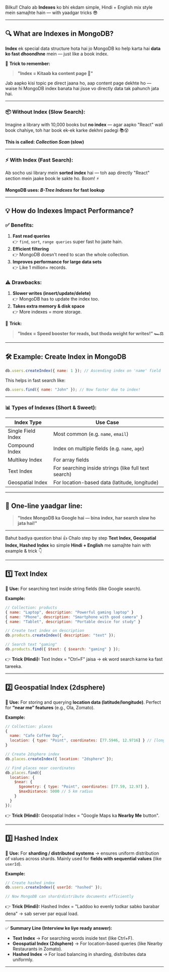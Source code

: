 Bilkul! Chalo ab **Indexes** ko bhi ekdam simple, Hindi + English mix style mein samajhte hain — with yaadgar tricks 😎

---

## 🔍 **What are Indexes in MongoDB?**

**Index** ek special data structure hota hai jo MongoDB ko help karta hai **data ko fast dhoondhne** mein — just like a book index.

🧠 **Trick to remember:**

> **"Index = Kitaab ka content page 📖"**

Jab aapko kisi topic pe direct jaana ho, aap content page dekhte ho — waise hi MongoDB index banata hai jisse vo directly data tak pahunch jata hai.

---

### 📦 Without Index (Slow Search):

Imagine a library with 10,000 books but **no index** — agar aapko "React" wali book chahiye, toh har book ek-ek karke dekhni padegi 📚😵

**This is called: _Collection Scan_ (slow)**

---

### ⚡ With Index (Fast Search):

Ab socho usi library mein **sorted index** hai — toh aap directly "React" section mein jaake book le sakte ho. Boom! ⚡

**MongoDB uses: _B-Tree Indexes_ for fast lookup**

---

## 💡 **How do Indexes Impact Performance?**

### ✅ Benefits:

1. **Fast read queries**  
   👉 `find`, `sort`, `range queries` super fast ho jaate hain.
2. **Efficient filtering**  
   👉 MongoDB doesn't need to scan the whole collection.
3. **Improves performance for large data sets**  
   👉 Like 1 million+ records.

### ⚠️ Drawbacks:

1. **Slower writes (insert/update/delete)**  
   👉 MongoDB has to update the index too.
2. **Takes extra memory & disk space**  
   👉 More indexes = more storage.

🧠 **Trick:**

> **"Index = Speed booster for reads, but thoda weight for writes!" 🏎️⚖️**

---

## 🛠️ Example: Create Index in MongoDB

```js
db.users.createIndex({ name: 1 }); // Ascending index on 'name' field
```

This helps in fast search like:

```js
db.users.find({ name: "John" }); // Now faster due to index!
```

---

### 📊 Types of Indexes (Short & Sweet):

| Index Type         | Use Case                                             |
| ------------------ | ---------------------------------------------------- |
| Single Field Index | Most common (e.g. `name`, `email`)                   |
| Compound Index     | Index on multiple fields (e.g. `name`, `age`)        |
| Multikey Index     | For array fields                                     |
| Text Index         | For searching inside strings (like full text search) |
| Geospatial Index   | For location-based data (latitude, longitude)        |

---

## 🧠 One-line yaadgar line:

> **"Index MongoDB ka Google hai — bina index, har search slow ho jata hai!"**

---

Bahut badiya question bhai 👍
Chalo step by step **Text Index, Geospatial Index, Hashed Index** ko simple **Hindi + English** me samajhte hain with example & trick 👇

---

## 1️⃣ **Text Index**

🔹 **Use:** For searching text inside string fields (like Google search).

**Example:**

```js
// Collection: products
{ name: "Laptop", description: "Powerful gaming laptop" }
{ name: "Phone", description: "Smartphone with good camera" }
{ name: "Tablet", description: "Portable device for study" }

// Create text index on description
db.products.createIndex({ description: "text" });

// Search text "gaming"
db.products.find({ $text: { $search: "gaming" } });
```

👉 **Trick (Hindi):** Text Index = "Ctrl+F" jaisa → ek word search karne ka fast tareeka.

---

## 2️⃣ **Geospatial Index (2dsphere)**

🔹 **Use:** For storing and querying **location data (latitude/longitude)**.
Perfect for **“near me” features** (e.g., Ola, Zomato).

**Example:**

```js
// Collection: places
{
  name: "Cafe Coffee Day",
  location: { type: "Point", coordinates: [77.5946, 12.9716] } // [longitude, latitude]
}

// Create 2dsphere index
db.places.createIndex({ location: "2dsphere" });

// Find places near coordinates
db.places.find({
  location: {
    $near: {
      $geometry: { type: "Point", coordinates: [77.59, 12.97] },
      $maxDistance: 5000 // 5 km radius
    }
  }
});
```

👉 **Trick (Hindi):** Geospatial Index = "Google Maps ka **Nearby Me** button".

---

## 3️⃣ **Hashed Index**

🔹 **Use:** For **sharding / distributed systems** → ensures uniform distribution of values across shards.
Mainly used for **fields with sequential values** (like `userId`).

**Example:**

```js
// Create hashed index
db.users.createIndex({ userId: "hashed" });

// Now MongoDB can shard/distribute documents efficiently
```

👉 **Trick (Hindi):** Hashed Index = "Laddoo ko evenly todkar sabko barabar dena" → sab server par equal load.

---

✅ **Summary Line (Interview ke liye ready answer):**

- **Text Index** → For searching words inside text (like Ctrl+F).
- **Geospatial Index (2dsphere)** → For location-based queries (like Nearby Restaurants in Zomato).
- **Hashed Index** → For load balancing in sharding, distributes data uniformly.

---
